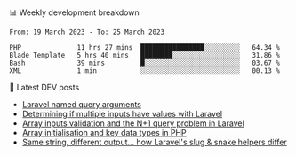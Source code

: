 📊 Weekly development breakdown
<!--START_SECTION:waka-->

```text
From: 19 March 2023 - To: 25 March 2023

PHP              11 hrs 27 mins  ████████████████░░░░░░░░░   64.34 %
Blade Template   5 hrs 40 mins   ████████░░░░░░░░░░░░░░░░░   31.86 %
Bash             39 mins         █░░░░░░░░░░░░░░░░░░░░░░░░   03.67 %
XML              1 min           ░░░░░░░░░░░░░░░░░░░░░░░░░   00.13 %
```

<!--END_SECTION:waka-->

📕 Latest DEV posts
<!-- BLOG-POST-LIST:START -->
- [Laravel named query arguments](https://dev.to/michaelvickersuk/laravel-named-query-arguments-28kd)
- [Determining if multiple inputs have values with Laravel](https://dev.to/michaelvickersuk/determining-if-multiple-inputs-have-values-with-laravel-km6)
- [Array inputs validation and the N+1 query problem in Laravel](https://dev.to/michaelvickersuk/array-inputs-validation-and-the-n1-query-problem-in-laravel-2agb)
- [Array initialisation and key data types in PHP](https://dev.to/michaelvickersuk/array-initialisation-and-key-data-types-in-php-1e5b)
- [Same string, different output... how Laravel&#39;s slug &amp; snake helpers differ](https://dev.to/michaelvickersuk/same-string-different-output-how-laravels-slug-snake-helpers-differ-1ccj)
<!-- BLOG-POST-LIST:END -->

